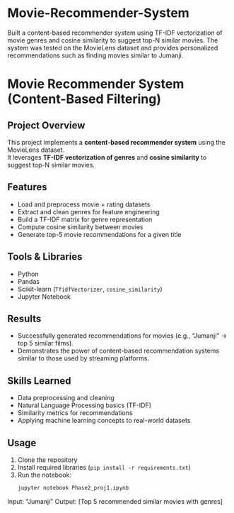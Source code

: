 # Movie-Recommender-System
Built a content-based recommender system using TF-IDF vectorization of movie genres and cosine similarity to suggest top-N similar movies. The system was tested on the MovieLens dataset and provides personalized recommendations such as finding movies similar to Jumanji. 
# Movie Recommender System (Content-Based Filtering)

##  Project Overview
This project implements a **content-based recommender system** using the MovieLens dataset.  
It leverages **TF-IDF vectorization of genres** and **cosine similarity** to suggest top-N similar movies.

##  Features
- Load and preprocess movie + rating datasets
- Extract and clean genres for feature engineering
- Build a TF-IDF matrix for genre representation
- Compute cosine similarity between movies
- Generate top-5 movie recommendations for a given title

##  Tools & Libraries
- Python
- Pandas
- Scikit-learn (`TfidfVectorizer`, `cosine_similarity`)
- Jupyter Notebook

##  Results
- Successfully generated recommendations for movies (e.g., “Jumanji” → top 5 similar films).
- Demonstrates the power of content-based recommendation systems similar to those used by streaming platforms.

##  Skills Learned
- Data preprocessing and cleaning
- Natural Language Processing basics (TF-IDF)
- Similarity metrics for recommendations
- Applying machine learning concepts to real-world datasets

##  Usage
1. Clone the repository  
2. Install required libraries (`pip install -r requirements.txt`)  
3. Run the notebook:  
   ```bash
   jupyter notebook Phase2_proj1.ipynb


Input: "Jumanji"
Output: [Top 5 recommended similar movies with genres]
